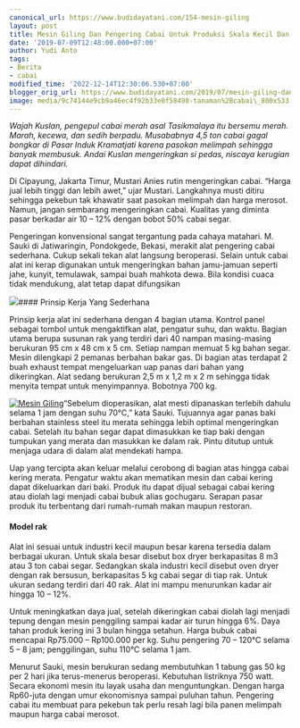 ```yaml
---
canonical_url: https://www.budidayatani.com/154-mesin-giling
layout: post
title: Mesin Giling Dan Pengering Cabai Untuk Produksi Skala Kecil Dan Menengah
date: '2019-07-09T12:48:00.000+07:00'
author: Yudi Anto
tags:
- Berita
- cabai
modified_time: '2022-12-14T12:30:06.530+07:00'
blogger_orig_url: https://www.budidayatani.com/2019/07/mesin-giling-dan-pengering-cabai-untuk.html
image: media/9c74144e9cb9a46ec4f92b33e0f58498-tanaman%2Bcabai\_800x533.jpg
---
```

*Wajah Kuslan, pengepul cabai merah asal Tasikmalaya itu bersemu merah. Marah, kecewa, dan sedih berpadu. Musababnya 4,5 ton cabai gagal bongkar di Pasar Induk Kramatjati karena pasokan melimpah sehingga banyak membusuk. Andai Kuslan mengeringkan si pedas, niscaya kerugian dapat dihindari.*

Di Cipayung, Jakarta Timur, Mustari Anies rutin mengeringkan cabai. “Harga jual lebih tinggi dan lebih awet,” ujar Mustari. Langkahnya musti ditiru sehingga pekebun tak khawatir saat pasokan melimpah dan harga merosot. Namun, jangan sembarang mengeringkan cabai. Kualitas yang diminta pasar berkadar air 10 – 12% dengan bobot 50% cabai segar.

Pengeringan konvensional sangat tergantung pada cahaya matahari. M. Sauki di Jatiwaringin, Pondokgede, Bekasi, merakit alat pengering cabai sederhana. Cukup sekali tekan alat langsung beroperasi. Selain untuk cabai alat ini kerap digunakan untuk mengeringkan bahan jamu-jamuan seperti jahe, kunyit, temulawak, sampai buah mahkota dewa. Bila kondisi cuaca tidak mendukung, alat tetap dapat difungsikan

[![](https://i0.wp.com/1.bp.blogspot.com/-9GhXI_1jWHY/XSQeHcAhu3I/AAAAAAAAC08/Gveaptpz8t4DlM5X4RjakupWJh6qNp4ZACLcBGAs/s400/tanaman%2Bcabai_800x533.jpg?resize=400%2C266&ssl=1)](https://i0.wp.com/1.bp.blogspot.com/-9GhXI_1jWHY/XSQeHcAhu3I/AAAAAAAAC08/Gveaptpz8t4DlM5X4RjakupWJh6qNp4ZACLcBGAs/s1600/tanaman%2Bcabai_800x533.jpg?ssl=1)#### Prinsip Kerja Yang Sederhana

Prinsip kerja alat ini sederhana dengan 4 bagian utama. Kontrol panel sebagai tombol untuk mengaktifkan alat, pengatur suhu, dan waktu. Bagian utama berupa susunan rak yang terdiri dari 40 nampan masing-masing berukuran 95 cm x 48 cm x 5 cm. Setiap nampan memuat 5 kg bahan segar. Mesin dilengkapi 2 pemanas berbahan bakar gas. Di bagian atas terdapat 2 buah exhaust tempat mengeluarkan uap panas dari bahan yang dikeringkan. Alat sedang berukuran 2,5 m x 1,2 m x 2 m sehingga tidak menyita tempat untuk menyimpannya. Bobotnya 700 kg.

[![Mesin Giling](https://i1.wp.com/1.bp.blogspot.com/-_Isjs33pZzU/XSQf2WeCYlI/AAAAAAAAC1I/bT1DO2BPns0liyD3FDI_ZIrw9KfwCFKwwCLcBGAs/s320/tanaman%2Bcabai_470x600.jpg?resize=250%2C320&ssl=1 "Mesin Giling")](https://i0.wp.com/1.bp.blogspot.com/-_Isjs33pZzU/XSQf2WeCYlI/AAAAAAAAC1I/bT1DO2BPns0liyD3FDI_ZIrw9KfwCFKwwCLcBGAs/s1600/tanaman%2Bcabai_470x600.jpg?ssl=1)“Sebelum dioperasikan, alat mesti dipanaskan terlebih dahulu selama 1 jam dengan suhu 70°C,” kata Sauki. Tujuannya agar panas baki berbahan stainless steel itu merata sehingga lebih optimal mengeringkan cabai. Setelah itu bahan segar dapat dimasukkan ke tiap baki dengan tumpukan yang merata dan masukkan ke dalam rak. Pintu ditutup untuk menjaga udara di dalam alat mendekati hampa.

Uap yang tercipta akan keluar melalui cerobong di bagian atas hingga cabai kering merata. Pengatur waktu akan mematikan mesin dan cabai kering dapat dikeluarkan dari baki. Produk itu dapat dijual sebagai cabai kering atau diolah lagi menjadi cabai bubuk alias gochugaru. Serapan pasar produk itu terbentang dari rumah-rumah makan maupun restoran.

#### Model rak

Alat ini sesuai untuk industri kecil maupun besar karena tersedia dalam berbagai ukuran. Untuk skala besar disebut box dryer berkapasitas 8 m3 atau 3 ton cabai segar. Sedangkan skala industri kecil disebut oven dryer dengan rak bersusun, berkapasitas 5 kg cabai segar di tiap rak. Untuk ukuran sedang terdiri dari 40 rak. Alat ini mampu menurunkan kadar air hingga 10 – 12%.

Untuk meningkatkan daya jual, setelah dikeringkan cabai diolah lagi menjadi tepung dengan mesin penggiling sampai kadar air turun hingga 6%. Daya tahan produk kering ini 3 bulan hingga setahun. Harga bubuk cabai mencapai Rp75.000 – Rp100.000 per kg. Suhu pengering 70 – 120°C selama 5 – 8 jam; penggilingan, suhu 110°C selama 1 jam.

Menurut Sauki, mesin berukuran sedang membutuhkan 1 tabung gas 50 kg per 2 hari jika terus-menerus beroperasi. Kebutuhan listriknya 750 watt. Secara ekonomi mesin itu layak usaha dan menguntungkan. Dengan harga Rp60-juta dengan umur ekonomisnya sampai puluhan tahun. Pengering cabai itu membuat para pekebun tak perlu resah lagi bila panen melimpah maupun harga cabai merosot.

